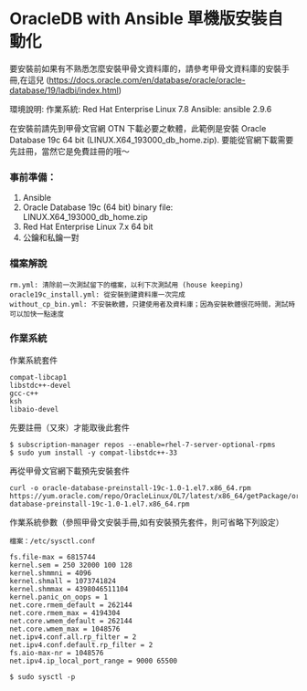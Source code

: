 # OracleDB with Ansible 單機版安裝自動化

要安裝前如果有不熟悉怎麼安裝甲骨文資料庫的，請參考甲骨文資料庫的安裝手冊,在這兒 
(https://docs.oracle.com/en/database/oracle/oracle-database/19/ladbi/index.html)

環境說明: 
作業系統: Red Hat Enterprise Linux 7.8 
Ansible: ansible 2.9.6

在安裝前請先到甲骨文官網 OTN 下載必要之軟體，此範例是安裝 Oracle Database 19c 64 bit (LINUX.X64_193000_db_home.zip). 要能從官網下載需要先註冊，當然它是免費註冊的哦～

### 事前準備：
1. Ansible
2. Oracle Database 19c (64 bit) binary file: LINUX.X64_193000_db_home.zip
3. Red Hat Enterprise Linux 7.x 64 bit
4. 公鑰和私鑰一對

### 檔案解說
```
rm.yml: 清除前一次測試留下的檔案，以利下次測試用 (house keeping)
oracle19c_install.yml: 從安裝到建資料庫一次完成
without_cp_bin.yml: 不安裝軟體，只建使用者及資料庫；因為安裝軟體很花時間，測試時可以加快一點速度
```

### 作業系統
作業系統套件
```
compat-libcap1
libstdc++-devel
gcc-c++
ksh
libaio-devel
```
先要註冊（又來）才能取後此套件
```
$ subscription-manager repos --enable=rhel-7-server-optional-rpms
$ sudo yum install -y compat-libstdc++-33
```
再從甲骨文官網下載預先安裝套件
```
curl -o oracle-database-preinstall-19c-1.0-1.el7.x86_64.rpm https://yum.oracle.com/repo/OracleLinux/OL7/latest/x86_64/getPackage/oracle-database-preinstall-19c-1.0-1.el7.x86_64.rpm
```

作業系統參數（參照甲骨文安裝手冊,如有安裝預先套件，則可省略下列設定）
```
檔案：/etc/sysctl.conf

fs.file-max = 6815744
kernel.sem = 250 32000 100 128
kernel.shmmni = 4096
kernel.shmall = 1073741824
kernel.shmmax = 4398046511104
kernel.panic_on_oops = 1
net.core.rmem_default = 262144
net.core.rmem_max = 4194304
net.core.wmem_default = 262144
net.core.wmem_max = 1048576
net.ipv4.conf.all.rp_filter = 2
net.ipv4.conf.default.rp_filter = 2
fs.aio-max-nr = 1048576
net.ipv4.ip_local_port_range = 9000 65500

$ sudo sysctl -p
```
